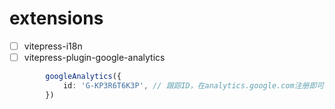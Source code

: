 # extensions

- [ ] vitepress-i18n
- [ ] vitepress-plugin-google-analytics

```ts
        googleAnalytics({
            id: 'G-KP3R6T6K3P', // 跟踪ID，在analytics.google.com注册即可
        })
```
